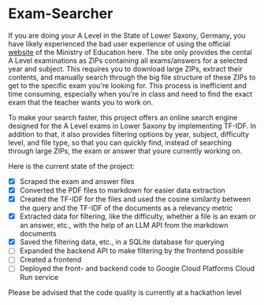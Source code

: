 # Exam-Searcher

If you are doing your A Level in the State of Lower Saxony, Germany, you have likely experienced the bad user experience of using the official [website](https://za-aufgaben.nibis.de/) of the Ministry of Education here. The site only provides the cental A Level examinations as ZIPs containing all exams/answers for a selected year and subject. This requires you to download large ZIPs, extract their contents, and manually search through the big file structure of these ZIPs to get to the specific exam you're looking for. This process is inefficient and time consuming, especially when you're in class and need to find the exact exam that the teacher wants you to work on.

To make your search faster, this project offers an online search engine designed for the A Level exams in Lower Saxony by implementing TF-IDF. In addition to that, it also provides filtering options by year, subject, difficulty level, and file type, so that you can quickly find, instead of searching through large ZIPs, the exam or answer that youre currently working on.

Here is the current state of the project:

- [x] Scraped the exam and answer files
- [x] Converted the PDF files to markdown for easier data extraction
- [x] Created the TF-IDF for the files and used the cosine similarity between the query and the TF-IDF of the documents as a relevancy metric
- [x] Extracted data for filtering, like the difficulty, whether a file is an exam or an answer, etc., with the help of an LLM API from the markdown documents
- [x] Saved the filtering data, etc., in a SQLite database for querying
- [ ] Expanded the backend API to make filtering by the frontend possible
- [ ] Created a frontend
- [ ] Deployed the front- and backend code to Google Cloud Platforms Cloud Run service

Please be advised that the code quality is currently at a hackathon level
